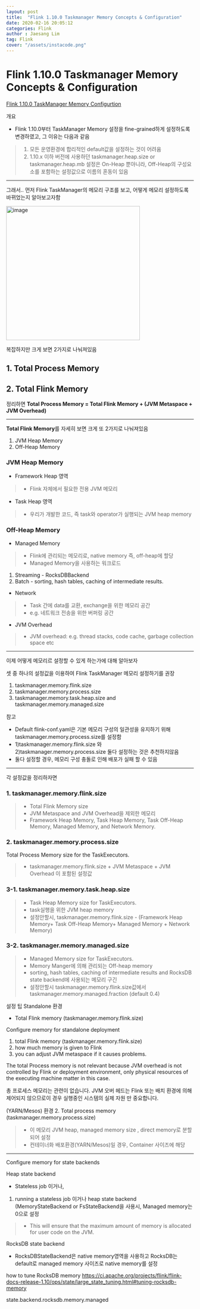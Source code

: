 ```yaml
---
layout: post
title:  "Flink 1.10.0 Taskmanager Memory Concepts & Configuration"
date: 2020-02-16 20:05:12
categories: Flink
author : Jaesang Lim
tag: Flink
cover: "/assets/instacode.png"
---
```



# Flink 1.10.0 Taskmanager Memory Concepts & Configuration

[Flink 1.10.0 TaskManager Memory Configurtion](https://ci.apache.org/projects/flink/flink-docs-release-1.10/ops/memory/mem_setup.html)

개요

- Flink 1.10.0부터 TaskManager Memory 설정을 fine-grained하게 설정하도록 변경하였고, 그 이유는 다음과 같음
> 1. 모든 운영환경에 합리적인 default값을 설정하는 것이 어려움 
> 2. 1.10.x 이하 버전에 사용하던 taskmanager.heap.size or taskmanager.heap.mb 설정은 On-Heap 뿐아니라, Off-Heap의 구성요소를 포함하는 설정값으로 이름의 혼동이 있음

---

그래서.. 먼저 Flink TaskManager의 메모리 구조를 보고, 어떻게 메모리 설정하도록 바뀌었는지 알아보고자함

<img width="359" alt="image" src="https://user-images.githubusercontent.com/12586821/74604722-e2cc1a00-5103-11ea-9cb0-092319eeba36.png">


복잡하지만 크게 보면 2가지로 나눠져있음
## 1. Total Process Memory
## 2. Total Flink Memory

정리하면 **Total Process Memory = Total Flink Memory + (JVM Metaspace + JVM Overhead)**

---

**Total Flink Memory**를 자세히 보면 크게 또 2가지로 나눠져있음
1. JVM Heap Memory
2. Off-Heap Memory

### JVM Heap Memory 

- Framework Heap 영역
> - Flink 자체에서 필요한 전용 JVM 메모리

- Task Heap 영역
> - 우리가 개발한 코드, 즉 task와 operator가 실행되는 JVM heap memory

### Off-Heap Memory

- Managed Memory
> - Flink에 관리되는 메모리로, native memory 즉, off-heap에 할당
> - Managed Memory을 사용하는 워크로드
1. Streaming - RocksDBBackend
2. Batch - sorting, hash tables, caching of intermediate results.

- Network
> - Task 간에 data를 교환, exchange을 위한 메모리 공간 
> - e.g. 네트워크 전송을 위한 버퍼링 공간 

- JVM Overhead
> - JVM overhead: e.g. thread stacks, code cache, garbage collection space etc

---

이제 어떻게 메모리르 설정할 수 있게 하는가에 대해 알아보자 

셋 중 하나의 설정값을 이용하여 Flink TaskManager 메모리 설정하기를 권장
1. taskmanager.memory.flink.size
2. taskmanager.memory.process.size
3. taskmanager.memory.task.heap.size and taskmanager.memory.managed.size


참고 

- Default flink-conf.yaml은 기본 메모리 구성의 일관성을 유지하기 위해 taskmanager.memory.process.size를 설정함
- 1)taskmanager.memory.flink.size 와 2)taskmanager.memory.process.size 둘다 설정하는 것은 추천하지않음
- 둘다 설정할 경우, 메모리 구성 충돌로 인해 배포가 실패 할 수 있음 

---

각 설정값을 정리하자면

### 1. taskmanager.memory.flink.size
> - Total Flink Memory size
> - JVM Metaspace and JVM Overhead을 제외한 메모리
> - Framework Heap Memory, Task Heap Memory, Task Off-Heap Memory, Managed Memory, and Network Memory.
 
### 2. taskmanager.memory.process.size
Total Process Memory size for the TaskExecutors. 
> - taskmanager.memory.flink.size + JVM Metaspace + JVM Overhead 이 포함된 설정값 

### 3-1. taskmanager.memory.task.heap.size
> - Task Heap Memory size for TaskExecutors. 
> - task실행을 위한 JVM heap memory
> - 설정안할시, taskmanager.memory.flink.size - (Framework Heap Memory+ Task Off-Heap Memory+ Managed Memory + Network Memory)

### 3-2. taskmanager.memory.managed.size 
> - Managed Memory size for TaskExecutors.
> - Memory Manger에 의해 관리되는 Off-heap memory 
> - sorting, hash tables, caching of intermediate results and RocksDB state backend에 사용되는 메모리 구긴
> - 설정안할시 taskmanager.memory.flink.size값에서 taskmanager.memory.managed.fraction (default 0.4)


설정 팁
Standalone 환경
- Total Flink memory (taskmanager.memory.flink.size)

Configure memory for standalone deployment


1. total Flink memory (taskmanager.memory.flink.size)
2. how much memory is given to Flink
3. you can adjust JVM metaspace if it causes problems.

The total Process memory is not relevant
because JVM overhead is not controlled by Flink or deployment environment,  only physical resources of the executing machine matter in this case.

총 프로세스 메모리는 관련이 없습니다.
JVM 오버 헤드는 Flink 또는 배치 환경에 의해 제어되지 않으므로이 경우 실행중인 시스템의 실제 자원 만 중요합니다.



(YARN/Mesos) 환경 
2. Total process memory (taskmanager.memory.process.size)
> - 이 메모리 JVM heap, managed memory size , direct memory로 분할되어 설정
> - 컨테이너화 배포환경(YARN/Mesos)일 경우, Container 사이즈에 해당 


---

Configure memory for state backends

Heap state backend
- Stateless job 이거나, 
1. running a stateless job 이거나 heap state backend (MemoryStateBackend or FsStateBackend을 사용시, Managed memory는 0으로 설정
> - This will ensure that the maximum amount of memory is allocated for user code on the JVM.
 
 
RocksDB state backend
-  RocksDBStateBackend은 native memory영역을 사용하고 RocksDB는 default로 managed memory 사이즈로 native memory를 설정 

how to tune RocksDB memory 
https://ci.apache.org/projects/flink/flink-docs-release-1.10/ops/state/large_state_tuning.html#tuning-rocksdb-memory

state.backend.rocksdb.memory.managed

